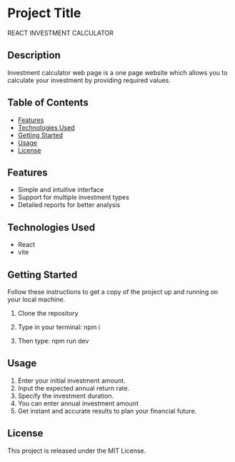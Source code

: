 # Project Title

REACT INVESTMENT CALCULATOR

## Description

Investment calculator web page is a one page website which allows you to calculate your investment by providing required values.

## Table of Contents

- [Features](#features)
- [Technologies Used](#technologies-used)
- [Getting Started](#getting-started)
- [Usage](#usage)
- [License](#license)

## Features

- Simple and intuitive interface
- Support for multiple investment types
- Detailed reports for better analysis

## Technologies Used

- React
- vite

## Getting Started

Follow these instructions to get a copy of the project up and running on your local machine.

1. Clone the repository

2. Type in your terminal: npm i

3. Then type: npm run dev

## Usage

1. Enter your initial investment amount.
2. Input the expected annual return rate.
3. Specify the investment duration.
4. You can enter annual investment amount
5. Get instant and accurate results to plan your financial future.

## License

This project is released under the MIT License.
